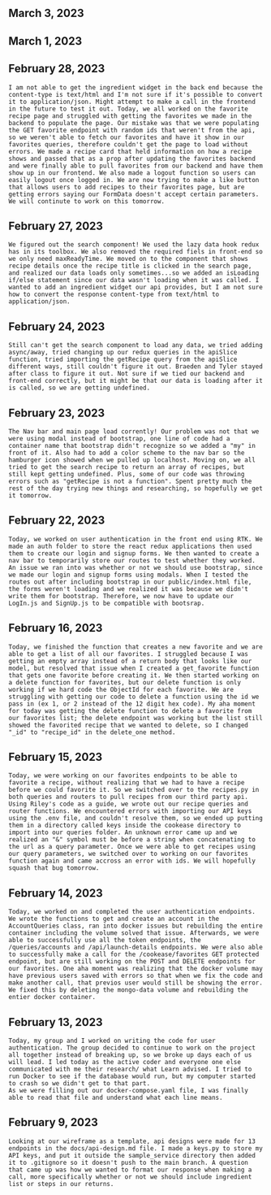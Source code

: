 ## March 3, 2023

## March 1, 2023

## February 28, 2023
    I am not able to get the ingredient widget in the back end because the content-type is text/html and I'm not sure if it's possible to convert it to application/json. Might attempt to make a call in the frontend in the future to test it out. Today, we all worked on the favorite recipe page and struggled with getting the favorites we made in the backend to populate the page. Our mistake was that we were populating the GET favorite endpoint with random ids that weren't from the api, so we weren't able to fetch our favorites and have it show in our favorites queries, therefore couldn't get the page to load without errors. We made a recipe card that held information on how a recipe shows and passed that as a prop after updating the favorites backend and were finally able to pull favorites from our backend and have them show up in our frontend. We also made a logout function so users can easily logout once logged in. We are now trying to make a like button that allows users to add recipes to their favorites page, but are getting errors saying our FormData doesn't accept certain parameters. We will continute to work on this tomorrow.

## February 27, 2023
    We figured out the search component! We used the lazy data hook redux has in its toolbox. We also removed the required fiels in front-end so we only need maxReadyTime. We moved on to the component that shows recipe details once the recipe title is clicked in the search page, and realized our data loads only sometimes...so we added an isLoading if/else statement since our data wasn't loading when it was called. I wanted to add an ingredient widget our api provides, but I am not sure how to convert the response content-type from text/html to application/json.

## February 24, 2023
    Still can't get the search component to load any data, we tried adding async/away, tried changing up our redux queries in the apiSlice function, tried importing the getRecipe query from the apiSlice different ways, still couldn't figure it out. Braeden and Tyler stayed after class to figure it out. Not sure if we tied our backend and front-end correctly, but it might be that our data is loading after it is called, so we are getting undefined.

## February 23, 2023
    The Nav bar and main page load corrently! Our problem was not that we were using modal instead of bootstrap, one line of code had a container name that bootstrap didn't recognize so we added a "my" in front of it. Also had to add a color scheme to the nav bar so the hamburger icon showed when we pulled up localhost. Moving on, we all tried to get the search recipe to return an array of recipes, but still kept getting undefined. Plus, some of our code was throwing errors such as "getRecipe is not a function". Spent pretty much the rest of the day trying new things and researching, so hopefully we get it tomorrow.

## February 22, 2023
    Today, we worked on user authentication in the front end using RTK. We made an auth folder to store the react redux applications then used them to create our login and signup forms. We then wanted to create a nav bar to temporarily store our routes to test whether they worked. An issue we ran into was whether or not we should use bootstrap, since we made our login and signup forms using modals. When I tested the routes out after including bootstrap in our public/index.html file, the forms weren't loading and we realized it was because we didn't write them for bootstrap. Therefore, we now have to update our LogIn.js and SignUp.js to be compatible with bootsrap.


## February 16, 2023
    Today, we finished the function that creates a new favorite and we are able to get a list of all our favorites. I struggled because I was getting an empty array instead of a return body that looks like our model, but resolved that issue when I created a get_favorite function that gets one favorite before creating it. We then started working on a delete function for favorites, but our delete function is only working if we hard code the ObjectId for each favorite. We are struggling with getting our code to delete a function using the id we pass in (ex 1, or 2 instead of the 12 digit hex code). My aha moment for today was getting the delete function to delete a favorite from our favorites list; the delete endpoint was working but the list still showed the favorited recipe that we wanted to delete, so I changed "_id" to "recipe_id" in the delete_one method.

## February 15, 2023
    Today, we were working on our favorites endpoints to be able to favorite a recipe, without realizing that we had to have a recipe before we could favorite it. So we switched over to the recipes.py in both queries and routers to pull recipes from our third party api. Using Riley's code as a guide, we wrote out our recipe queries and router functions. We encountered errors with importing our API keys using the .env file, and couldn't resolve them, so we ended up putting them in a directory called keys inside the cookease directory to import into our queries folder. An unknown error came up and we realized an "&" symbol must be before a string when concatenating to the url as a query parameter. Once we were able to get recipes using our query parameters, we switched over to working on our favorites function again and came accross an error with ids. We will hopefully squash that bug tomorrow.

## February 14, 2023
    Today, we worked on and completed the user authentication endpoints. We wrote the functions to get and create an account in the AccountQueries class, ran into docker issues but rebuilding the entire container including the volume solved that issue. Afterwards, we were able to successfully use all the token endpoints, the /queries/accounts and /api/launch-details endpoints. We were also able to successfully make a call for the /cookease/favorites GET protected endpoint, but are still working on the POST and DELETE endpoints for our favorites. One aha moment was realizing that the docker volume may have previous users saved with errors so that when we fix the code and make another call, that previos user would still be showing the error. We fixed this by deleting the mongo-data volume and rebuilding the entier docker container.

## February 13, 2023
    Today, my group and I worked on writing the code for user authentication. The group decided to continue to work on the project all together instead of breaking up, so we broke up days each of us will lead. I led today as the active coder and everyone one else communicated with me their research/ what Learn advised. I tried to run Docker to see if the database would run, but my computer started to crash so we didn't get to that part.
    As we were filling out our docker-compose.yaml file, I was finally able to read that file and understand what each line means.

## February 9, 2023
    Looking at our wireframe as a template, api designs were made for 13 endpoints in the docs/api-design.md file. I made a keys.py to store my API keys, and put it outside the sample_service directory then added it to .gitignore so it doesn't push to the main branch. A question that came up was how we wanted to format our response when making a call, more specifically whether or not we should include ingredient list or steps in our returns.
